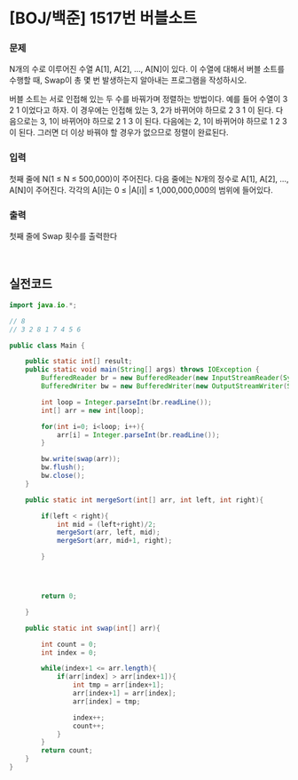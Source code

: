 # [BOJ/백준] 1517번 버블소트

### 문제

N개의 수로 이루어진 수열 A[1], A[2], …, A[N]이 있다. 이 수열에 대해서 버블 소트를 수행할 때, Swap이 총 몇 번 발생하는지 알아내는 프로그램을 작성하시오.

버블 소트는 서로 인접해 있는 두 수를 바꿔가며 정렬하는 방법이다. 예를 들어 수열이 3 2 1 이었다고 하자. 이 경우에는 인접해 있는 3, 2가 바뀌어야 하므로 2 3 1 이 된다. 다음으로는 3, 1이 바뀌어야 하므로 2 1 3 이 된다. 다음에는 2, 1이 바뀌어야 하므로 1 2 3 이 된다. 그러면 더 이상 바꿔야 할 경우가 없으므로 정렬이 완료된다.

### 입력

첫째 줄에 N(1 ≤ N ≤ 500,000)이 주어진다. 다음 줄에는 N개의 정수로 A[1], A[2], …, A[N]이 주어진다. 각각의 A[i]는 0 ≤ |A[i]| ≤ 1,000,000,000의 범위에 들어있다.

### 출력

첫째 줄에 Swap 횟수를 출력한다

<br/>

## 실전코드

```java
import java.io.*;

// 8
// 3 2 8 1 7 4 5 6

public class Main {

    public static int[] result;
    public static void main(String[] args) throws IOException {
        BufferedReader br = new BufferedReader(new InputStreamReader(System.in));
        BufferedWriter bw = new BufferedWriter(new OutputStreamWriter(System.out));

        int loop = Integer.parseInt(br.readLine());
        int[] arr = new int[loop];

        for(int i=0; i<loop; i++){
            arr[i] = Integer.parseInt(br.readLine());
        }

        bw.write(swap(arr));
        bw.flush();
        bw.close();
    }

    public static int mergeSort(int[] arr, int left, int right){

        if(left < right){
            int mid = (left+right)/2;
            mergeSort(arr, left, mid);
            mergeSort(arr, mid+1, right);

        }




        return 0;

    }

    public static int swap(int[] arr){

        int count = 0;
        int index = 0;

        while(index+1 <= arr.length){
            if(arr[index] > arr[index+1]){
                int tmp = arr[index+1];
                arr[index+1] = arr[index];
                arr[index] = tmp;

                index++;
                count++;
            }
        }
        return count;
    }
}

```
